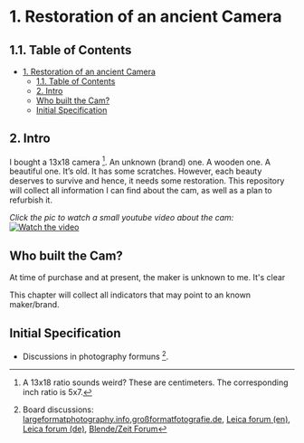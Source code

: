 # 1. Restoration of an ancient Camera

## 1.1. Table of Contents

- [1. Restoration of an ancient Camera](#1-restoration-of-an-ancient-camera)
  - [1.1. Table of Contents](#11-table-of-contents)
  - [2. Intro](#2-intro)
  - [Who built the Cam?](#who-built-the-cam)
  - [Initial Specification](#initial-specification)

## 2. Intro

I bought a 13x18 camera [^1]. An unknown (brand) one. A wooden one. A beautiful one. It’s old. It has some scratches. However, each beauty deserves to survive and hence, it needs some restoration. This repository will collect all information I can find about the cam, as well as a plan to refurbish it.

_Click the pic to watch a small youtube video about the cam:_
[![Watch the video](https://img.youtube.com/vi/DEGLXvdOXdA/0.jpg)](https://youtu.be/DEGLXvdOXdA)



## Who built the Cam?

At time of purchase and at present, the maker is unknown to me. It's clear 

This chapter will collect all indicators that may point to an known maker/brand.

## Initial Specification

* Discussions in photography formuns [^2].


[^1]: A 13x18 ratio sounds weird? These are centimeters. The corresponding inch ratio is 5x7.
[^2]: Board discussions: [largeformatphotography.info](https://www.largeformatphotography.info/forum/showthread.php?171542-Looking-for-information-about-an-old-wooden-LF-Cam),[großformatfotografie.de](https://forum.grossformatfotografie.de/forum/thread/20896-infos-zu-einer-alten-holzkamera-gesucht), [Leica forum (en)](https://www.l-camera-forum.com/topic/358442-does-anybody-know-this-cam), [Leica forum (de)](https://www.l-camera-forum.com/topic/358441-kenn-jemand-die-kamera), [Blende/Zeit Forum](https://blende-und-zeit.sirutor-und-compur.de/thread.php?board=1&thread=212&page=1#1)